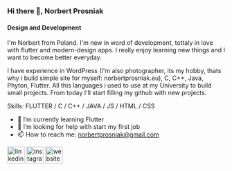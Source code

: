 ### Hi there 👋, Norbert Prosniak
#### Design and Development
I'm Norbert from Poland. I'm new in word of development, tottaly in love with flutter and modern-design apps. I really enjoy learning new things and I want to become better everyday. 

I have experience in WordPress (I'm also photographer, its my hobby, thats why i build simple site for myself: norbertprosniak.eu), C, C++, Java, Phyton, Flutter. All this languages i used to use at my University to build small projects. From today I'll start filling my github with new projects.

Skills: FLUTTER / C / C++ / JAVA / JS / HTML / CSS

- 🌱 I’m currently learning Flutter 
- 🤔 I’m looking for help with start my first job 
- 📫 How to reach me: norbertprosniak@gmail.com 


[<img src='https://cdn.jsdelivr.net/npm/simple-icons@3.0.1/icons/linkedin.svg' alt='linkedin' height='40'>](https://www.linkedin.com/in/norbertprosniak/)  [<img src='https://cdn.jsdelivr.net/npm/simple-icons@3.0.1/icons/instagram.svg' alt='instagram' height='40'>](https://www.instagram.com/prosniaknorbert/)  [<img src='https://cdn.jsdelivr.net/npm/simple-icons@3.0.1/icons/icloud.svg' alt='website' height='40'>](http://norbertprosniak.eu)  

